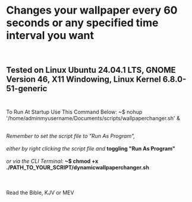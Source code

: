 # Changes your wallpaper every 60 seconds or any specified time interval you want <br><br>
## Tested on Linux Ubuntu 24.04.1 LTS, GNOME Version 46, X11 Windowing, Linux Kernel 6.8.0-51-generic <br><br>

To Run At Startup Use This Command Below:
~$ nohup '/home/adminmyusername/Documents/scripts/wallpaperchanger.sh' & <br><br>

*Remember to set the script file to "Run As Program",*<br><br>
*either by right clicking the script file and* **toggling "Run As Program"**<br><br>
*or via the CLI Terminal:* **~$ chmod +x ./PATH_TO_YOUR_SCRIPT/dynamicwallpaperchanger.sh**
<br><br><br><br>
Read the Bible, KJV or MEV


